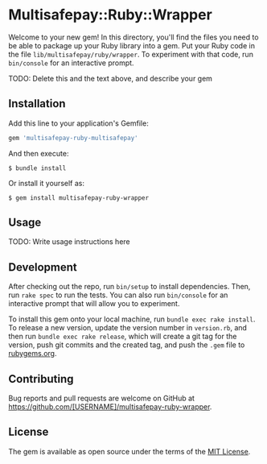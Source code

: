 # Multisafepay::Ruby::Wrapper

Welcome to your new gem! In this directory, you'll find the files you need to be able to package up your Ruby library into a gem. Put your Ruby code in the file `lib/multisafepay/ruby/wrapper`. To experiment with that code, run `bin/console` for an interactive prompt.

TODO: Delete this and the text above, and describe your gem

## Installation

Add this line to your application's Gemfile:

```ruby
gem 'multisafepay-ruby-multisafepay'
```

And then execute:

    $ bundle install

Or install it yourself as:

    $ gem install multisafepay-ruby-wrapper

## Usage

TODO: Write usage instructions here

## Development

After checking out the repo, run `bin/setup` to install dependencies. Then, run `rake spec` to run the tests. You can also run `bin/console` for an interactive prompt that will allow you to experiment.

To install this gem onto your local machine, run `bundle exec rake install`. To release a new version, update the version number in `version.rb`, and then run `bundle exec rake release`, which will create a git tag for the version, push git commits and the created tag, and push the `.gem` file to [rubygems.org](https://rubygems.org).

## Contributing

Bug reports and pull requests are welcome on GitHub at https://github.com/[USERNAME]/multisafepay-ruby-wrapper.

## License

The gem is available as open source under the terms of the [MIT License](https://opensource.org/licenses/MIT).

